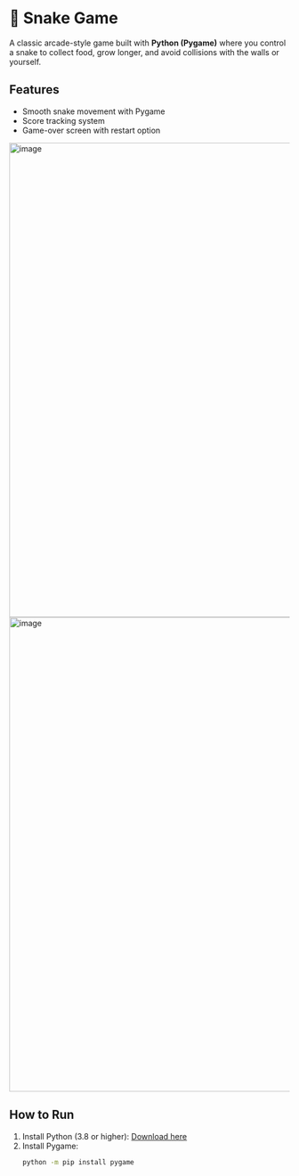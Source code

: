 # 🐍 Snake Game

A classic arcade-style game built with **Python (Pygame)** where you control a snake to collect food, grow longer, and avoid collisions with the walls or yourself.

## Features
- Smooth snake movement with Pygame
- Score tracking system
- Game-over screen with restart option<br>
<img width="1188" height="852" alt="image" src="https://github.com/user-attachments/assets/329fefe2-171f-4f9f-8eb7-c4448bf9588d" />
<img width="1186" height="852" alt="image" src="https://github.com/user-attachments/assets/a5c368a3-9bf9-4bf7-b3eb-a7bfab88acfd" />

## How to Run<br>
1. Install Python (3.8 or higher): [Download here](https://www.python.org/downloads/)
2. Install Pygame:
   ```bash
   python -m pip install pygame
